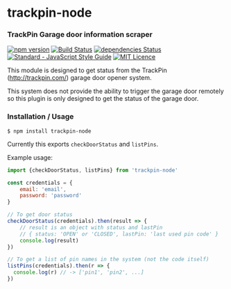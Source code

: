# trackpin-node
### TrackPin Garage door information scraper

[![npm version](https://badge.fury.io/js/trackpin-node.svg)](https://badge.fury.io/js/trackpin-node)
[![Build Status](https://travis-ci.org/wurmr/trackpin-node.svg?branch=master)](https://travis-ci.org/wurmr/trackpin-node)
[![dependencies Status](https://david-dm.org/wurmr/trackpin-node/status.svg)](https://david-dm.org/wurmr/trackpin-node)
[![Standard - JavaScript Style Guide](https://img.shields.io/badge/code%20style-standard-brightgreen.svg)](http://standardjs.com/)
[![MIT Licence](https://badges.frapsoft.com/os/mit/mit.png?v=103)](https://opensource.org/licenses/mit-license.php)


This module is designed to get status from the TrackPin (http://trackpin.com/) garage door opener system.

This system does not provide the ability to trigger the garage door remotely so this plugin is only designed to get the status of the garage door.

### Installation / Usage
`$ npm install trackpin-node`

Currently this exports `checkDoorStatus` and `listPins`.

Example usage:
```js
import {checkDoorStatus, listPins} from 'trackpin-node'

const credentials = {
    email: 'email',
    password: 'password'
}

// To get door status
checkDoorStatus(credentials).then(result => {
    // result is an object with status and lastPin
    // { status: 'OPEN' or 'CLOSED', lastPin: 'last used pin code' } 
    console.log(result)
})

// To get a list of pin names in the system (not the code itself)
listPins(credentials).then(r => {
  console.log(r) // -> ['pin1', 'pin2', ...]
})
```
